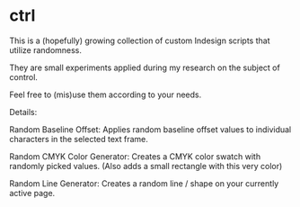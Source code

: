 # ctrl

This is a (hopefully) growing collection of custom Indesign scripts that utilize randomness.

They are small experiments applied during my research on the subject of control.

Feel free to (mis)use them according to your needs.


Details: 

Random Baseline Offset:
Applies random baseline offset values to individual characters in the selected text frame. 

Random CMYK Color Generator:
Creates a CMYK color swatch with randomly picked values. (Also adds a small rectangle with this very color)

Random Line Generator:
Creates a random line / shape on your currently active page.
